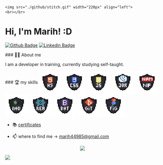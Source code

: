     <img src="./github/stitch.gif" width="220px" align="left"> 
    <br></br>
    
  # Hi, I'm Marih! :D
  
  [![Github Badge](https://img.shields.io/badge/-Github-000?style=flat-square&logo=Github&logoColor=white&link=https://github.com/Maahjx)](https://github.com/Maahjx)
  [![Linkedin Badge](https://img.shields.io/badge/-LinkedIn-blue?style=flat-square&logo=Linkedin&logoColor=white&link=https://www.linkedin.com/in/maahjx/)](https://www.linkedin.com/in/maahjx/) 
  <br>
  
  <p>
  ### 👩‍💻 About me

I am a developer in training, currently studying self-taught.
</p>


<p>
  ### 🏆 my skills

<img align="center" src="./icons/html_dark.png" alt="HTML5" height="75" width="75" />
<img align="center" src="./icons/css_dark.png" alt="CSS" height="75" width="75" />
<img align="center" src="./icons/javascript_dark.png" alt="JavaScript" height="75" width="75" />
<img align="center" src="./icons/jquery_dark.png" alt="J-Query" height="75" width="75" />
<img align="center" src="./icons/npm_dark.png" alt="NPM" height="75" width="75" />
<img align="center" src="./icons/node_dark.png" alt="NODE" height="75" width="75" />
<img align="center" src="./icons/react_dark.png" alt="REACT" height="75" width="75" />
<img align="center" src="./icons/bootstrap_dark.png" alt="BOTSTRAP" height="75" width="75" />
<img align="center" src="./icons/git_dark.png" alt="GIT" height="75" width="75" />
<img align="center" src="./icons/figma_dark.png" alt="FIGMA" height="75" width="75" />
</p>
  
  - 📚 [certificates](https://drive.google.com/drive/folders/15Kvz6iILwgV4mcoZws0UEzjk_TUuilGA?usp=sharing) 
  
  - 📫 where to find me -> marih44985@gmail.com
  
    
  <p align="center">
 <img align="center" src="https://github-readme-stats.vercel.app/api/?username=Maahjx&show_icons=true&title_color=94fcff&icon_color=79ff97&text_color=fe9fe6&bg_color=151515" />
  </p>
  
  <p>
     <img src="https://github-readme-stats.vercel.app/api/top-langs/?username=Maahjx&layout=compact&theme=buefy&show_icons=true)(https://github.com/anuraghazra/github-readme-stats"/>
    </p>
